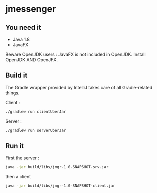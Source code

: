 # jmessenger

## You need it

* Java 1.8
* JavaFX

Beware OpenJDK users : JavaFX is not included in OpenJDK. Install OpenJDK AND OpenJFX.

## Build it

The Gradle wrapper provided by IntelliJ takes care of all Gradle-related things.

Client :

```bash
./gradlew run clientUberJar
```

Server :

```bash
./gradlew run serverUberJar
```

## Run it

First the server :

```bash
java -jar build/libs/jmgr-1.0-SNAPSHOT-srv.jar
```

then a client

```bash
java -jar build/libs/jmgr-1.0-SNAPSHOT-client.jar
```
